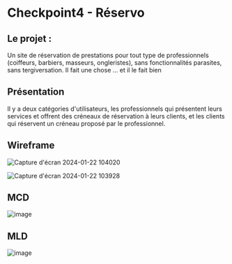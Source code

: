 # Checkpoint4 - Réservo

## Le projet :

Un site de réservation de prestations pour tout type de professionnels (coiffeurs, barbiers, masseurs, ongleristes), sans fonctionnalités parasites, sans tergiversation. Il fait une chose ... et il le fait bien

## Présentation

Il y a deux catégories d'utilisateurs, les professionnels qui présentent leurs services et offrent des créneaux de réservation à leurs clients, et les clients qui réservent un créneau proposé par le professionnel.

## Wireframe

![Capture d'écran 2024-01-22 104020](https://github.com/DevChris38/Checkpoint4/assets/124736625/b1094b89-f750-457b-95f6-3f2483d6c5b1)


![Capture d'écran 2024-01-22 103928](https://github.com/DevChris38/Checkpoint4/assets/124736625/a68ea48b-e28e-41c5-bb60-7780a04c5246)


## MCD

![image](https://github.com/DevChris38/Checkpoint4/assets/124736625/9b0bf989-1e91-4e7e-9126-fd700fb3850b)

## MLD

![image](https://github.com/DevChris38/Checkpoint4/assets/124736625/1d0fd8e4-10ba-4891-a151-768aba665252)
